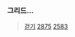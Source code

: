 ### 그리드... 
>[걷기](https://www.acmicpc.net/problem/1459) 
>[2875](https://www.acmicpc.net/problem/2875)
>[2583](https://www.acmicpc.net/problem/2875)